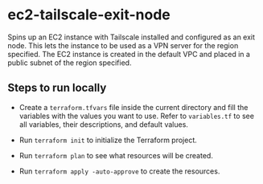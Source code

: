 # ec2-tailscale-exit-node

Spins up an EC2 instance with Tailscale installed and configured as an exit node. This lets the instance to be used as a VPN server for the region specified. The EC2 instance is created in the default VPC and placed in a public subnet of the region specified.

## Steps to run locally

- Create a `terraform.tfvars` file inside the current directory and fill the variables with the values you want to use. Refer to `variables.tf` to see all variables, their descriptions, and default values.

- Run `terraform init` to initialize the Terraform project.
- Run `terraform plan` to see what resources will be created.
- Run `terraform apply -auto-approve` to create the resources.
